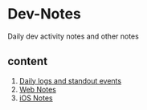 # Dev-Notes
 Daily dev activity notes and other notes

## content 

1. [Daily logs and standout events](Dev-Notes/Daily_logs)
2. [Web Notes](Dev-Notes/Web_notes)
3. [iOS Notes](Dev-Notes/iOS_notes)

